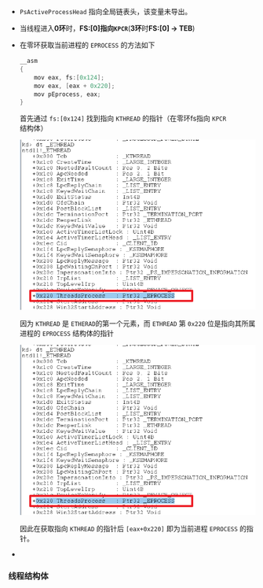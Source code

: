 + `PsActiveProcessHead` 指向全局链表头，该变量未导出。

+ 当线程进入**0环**时，**FS:[0]指向`KPCR`**(**3环**时**FS:[0] -> TEB**)

+ 在零环获取当前进程的 `EPROCESS` 的方法如下

  ```c
  __asm
  {
      mov eax, fs:[0x124];
      mov eax, [eax + 0x220];
      mov pEprocess, eax;
  }
  ```

  首先通过 `fs:[0x124]` 找到指向 `KTHREAD` 的指针（在零环fs指向 `KPCR` 结构体）

  ![image-20210201174540485](https://raw.githubusercontent.com/smallzhong/picgo-pic-bed/master/image-20210201174700221.png)

  因为 `KTHREAD` 是 `ETHERAD`的第一个元素，而 `ETHREAD` 第 `0x220` 位是指向其所属进程的 `EPROCESS` 结构体的指针

  ![image-20210201174700221](https://raw.githubusercontent.com/smallzhong/picgo-pic-bed/master/image-20210201174700221.png)

  因此在获取指向 `KTHREAD` 的指针后 `[eax+0x220]` 即为当前进程 `EPROCESS` 的指针。

+ 

### 线程结构体

